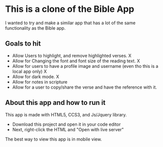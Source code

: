 # This is a clone of the Bible App
I wanted to try and make a similar app that has a lot of the same functionality as the Bible app.

## Goals to hit
- Allow Users to highlight, and remove highlighted verses. X
- Allow for Changing the font and font size of the reading text. X
- Allow for users to have a profile image and username  (even tho this is a local app only) X
- Allow for dark mode. X
- Allow for notes in scripture
- Allow for a user to copy/share the verse and have the reference with it.

## About this app and how to run it
This app is made with HTML5, CCS3, and Js/Jquery library.
- Download this project and open it in your code editor
- Next, right-click the HTML and "Open with live server"

The best way to view this app is in mobile view.